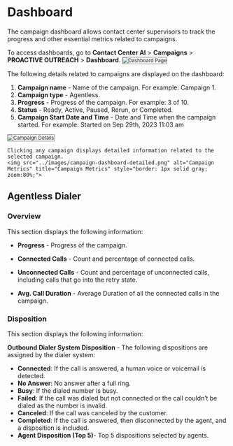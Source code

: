 # Dashboard

The campaign dashboard allows contact center supervisors to track the progress and other essential metrics related to campaigns.

To access dashboards, go to **Contact Center AI** > **Campaigns** > **PROACTIVE OUTREACH** > **Dashboard**.
<img src="../images/dashboard-main-page.png" alt="Dashboard Page" title="Dashboard Page" style="border: 1px solid gray; zoom:80%;">

The following details related to campaigns are displayed on the dashboard:

1. **Campaign name** - Name of the campaign. For example: Campaign 1.
2. **Campaign type** - Agentless.
3. **Progress** - Progress of the campaign. For example: 3 of 10.
4. **Status** - Ready, Active, Paused, Rerun, or Completed.
5. **Campaign Start Date and Time** - Date and Time when the campaign started. For example: Started on Sep 29th, 2023 11:03 am
<img src="../images/campaign-details-dashboard.png" alt="Campaign Details" title="Campaign Details" style="border: 1px solid gray; zoom:80%;">

    Clicking any campaign displays detailed information related to the selected campaign.
    <img src="../images/campaign-dashboard-detailed.png" alt="Campaign Metrics" title="Campaign Metrics" style="border: 1px solid gray; zoom:80%;">

## Agentless Dialer

### Overview

This section displays the following information:

* **Progress** - Progress of the campaign.

* **Connected Calls** - Count and percentage of connected calls.

* **Unconnected Calls** - Count and percentage of unconnected calls, including calls that go into the retry state.

* **Avg. Call Duration** - Average Duration of all the connected calls in the campaign.

### Disposition

This section displays the following information:

**Outbound Dialer System Disposition** - The following dispositions are assigned by the dialer system:

* **Connected**: If the call is answered, a human voice or voicemail is detected.
* **No Answer**: No answer after a full ring.
* **Busy**: If the dialed number is busy.
* **Failed**: If the call was dialed but not connected or the call couldn’t be dialed as the number is invalid.
* **Canceled**: If the call was canceled by the customer.
* **Completed**: If the call is answered, then disconnected by the agent, and a disposition is included.
* **Agent Disposition (Top 5)**- Top 5 dispositions selected by agents.
